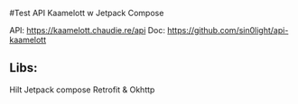 #Test API Kaamelott w Jetpack Compose

API: https://kaamelott.chaudie.re/api
Doc: https://github.com/sin0light/api-kaamelott


## Libs:
Hilt
Jetpack compose
Retrofit & Okhttp

